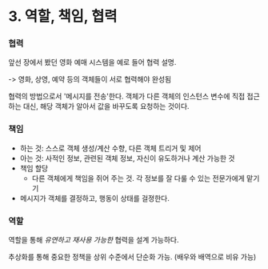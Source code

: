# 3. 역할, 책임, 협력

### 협력

 앞선 장에서 봤던 영화 예매 시스템을 예로 들어 협력 설명.

-> 영화, 상영, 예약 등의 객체들이 서로 협력해야 완성됨

협력의 방법으로서 '메시지를 전송'한다. 객체가 다른 객체의 인스턴스 변수에 직접 접근하는 대신, 해당 객체가 알아서 값을 바꾸도록 요청하는 것이다.

### 책임

* 하는 것: 스스로 객체 생성/계산 수향, 다른 객체 트리거 및 제어
* 아는 것: 사적인 정보, 관련된 객체 정보, 자신이 유도하거나 계산 가능한 것
* 책임 할당
  * 다른 객체에게 책임을 쥐어 주는 것. 각 정보를 잘 다룰 수 있는 전문가에게 맡기기
* 메시지가 객체를 결정하고, 행동이 상태를 걸졍한다.

### 역할

역할을 통해 *유연하고 재사용 가능한* 협력을 설계 가능하다.

추상화를 통해 중요한 정책을 상위 수준에서 단순화 가능. (배우와 배역으로 비유 가능)

